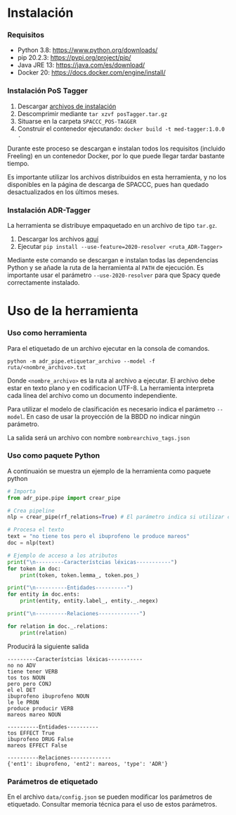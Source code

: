 # Instalación

### Requisitos

- Python 3.8: https://www.python.org/downloads/
- pip 20.2.3: https://pypi.org/project/pip/
- Java JRE 13: https://java.com/es/download/
- Docker 20: https://docs.docker.com/engine/install/


### Instalación PoS Tagger

1. Descargar [archivos de instalación](https://1drv.ms/u/s!Ahp4NIuNip6AhvlZRxSMLeBrAtNrCg?e=1ecYYz)
2. Descomprimir mediante `tar xzvf posTagger.tar.gz`
3. Situarse en la carpeta `SPACCC_POS-TAGGER`
4. Construir el contenedor ejecutando: `docker build -t med-tagger:1.0.0 .`

Durante este proceso se descargan e instalan todos los requisitos (incluido Freeling) en un contenedor Docker, por lo que puede llegar tardar bastante tiempo.

Es importante utilizar los archivos distribuidos en esta herramienta, y no los disponibles en la página de descarga de SPACCC, pues han quedado desactualizados en los últimos meses.

### Instalación ADR-Tagger

La herramienta se distribuye empaquetado en un archivo de tipo `tar.gz`.

1. Descargar los archivos [aquí](https://1drv.ms/u/s!Ahp4NIuNip6Ahvla_qyroRGYSTk0zg?e=DOIeXx)
2. Ejecutar `pip install --use-feature=2020-resolver <ruta_ADR-Tagger>`

Mediante este comando se descargan e instalan todas las dependencias Python y se añade la ruta de la herramienta al `PATH` de ejecución. Es importante usar el parámetro `--use-2020-resolver` para que Spacy quede correctamente instalado.


# Uso de la herramienta

### Uso como herramienta

Para el etiquetado de un archivo ejecutar en la consola de comandos.

```python -m adr_pipe.etiquetar_archivo --model -f ruta/<nombre_archivo>.txt```

Donde `<nombre_archivo>` es la ruta al archivo a ejecutar. El archivo debe estar en texto plano y en codificacion UTF-8. La herramienta interpreta cada línea del archivo como un documento independiente.

Para utilizar el modelo de clasificación es necesario indica el parámetro `--model`. En caso de usar la proyección de la BBDD no indicar ningún parámetro.

La salida será un archivo con nombre `nombrearchivo_tags.json`


### Uso como paquete Python

A continuaión se muestra un ejemplo de la herramienta como paquete python

```python
# Importa
from adr_pipe.pipe import crear_pipe

# Crea pipeline
nlp = crear_pipe(rf_relations=True) # El parámetro indica si utilizar clasificador o no

# Procesa el texto
text = "no tiene tos pero el ibuprofeno le produce mareos"
doc = nlp(text)

# Ejemplo de acceso a los atributos
print("\n---------Característcias léxicas-----------")
for token in doc:
    print(token, token.lemma_, token.pos_)

print("\n----------Entidades----------")
for entity in doc.ents:
    print(entity, entity.label_, entity._.negex)

print("\n----------Relaciones-------------")

for relation in doc._.relations:
    print(relation)
```

Producirá la siguiente salida

```
---------Característcias léxicas-----------
no no ADV
tiene tener VERB
tos tos NOUN
pero pero CONJ
el el DET
ibuprofeno ibuprofeno NOUN
le le PRON
produce producir VERB
mareos mareo NOUN

----------Entidades----------
tos EFFECT True
ibuprofeno DRUG False
mareos EFFECT False

----------Relaciones-------------
{'ent1': ibuprofeno, 'ent2': mareos, 'type': 'ADR'}
```

### Parámetros de etiquetado

En el archivo `data/config.json` se pueden modificar los parámetros de etiquetado. Consultar memoria técnica para el uso de estos parámetros.

